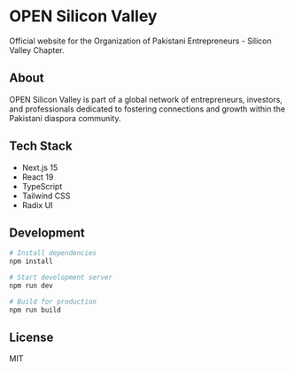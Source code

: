 # OPEN Silicon Valley

Official website for the Organization of Pakistani Entrepreneurs - Silicon Valley Chapter.

## About

OPEN Silicon Valley is part of a global network of entrepreneurs, investors, and professionals dedicated to fostering connections and growth within the Pakistani diaspora community.

## Tech Stack

- Next.js 15
- React 19
- TypeScript
- Tailwind CSS
- Radix UI

## Development

```bash
# Install dependencies
npm install

# Start development server
npm run dev

# Build for production
npm run build
```

## License

MIT
